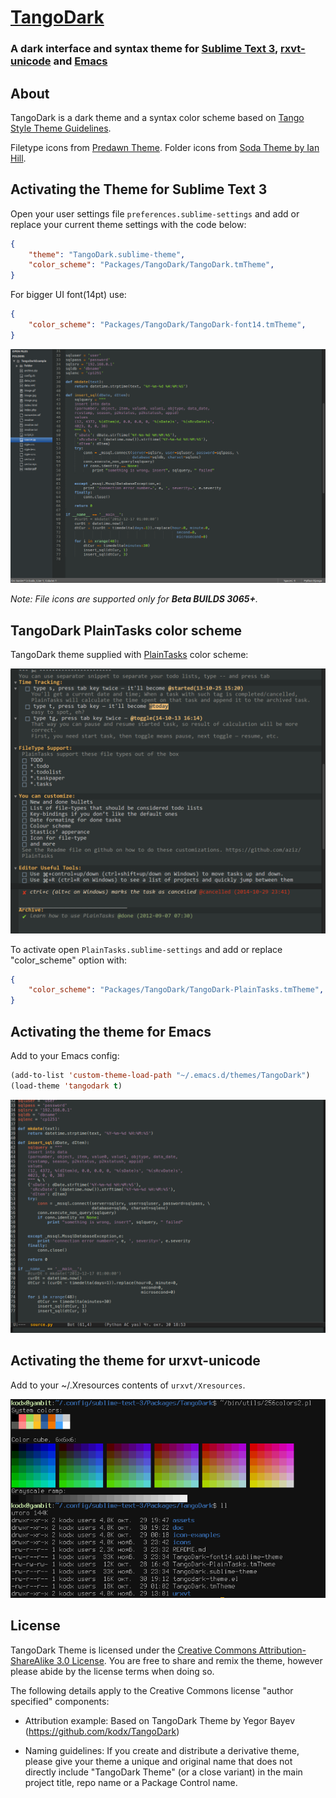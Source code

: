 # [TangoDark](https://github.com/kodx/TangoDark)
### A dark interface and syntax theme for [Sublime Text 3](http://www.sublimetext.com/3), [rxvt-unicode](http://software.schmorp.de/pkg/rxvt-unicode.html) and [Emacs](http://www.gnu.org/software/emacs)

## About

TangoDark is a dark theme and a syntax color scheme based on [Tango Style Theme Guidelines](http://tango.freedesktop.org/Tango_Icon_Theme_Guidelines).

Filetype icons  from [Predawn Theme](https://github.com/jamiewilson/predawn).
Folder icons from [Soda Theme by Ian Hill](http://buymeasoda.com/).

## Activating the Theme for Sublime Text 3

Open your user settings file `preferences.sublime-settings` and add or replace your current theme settings with the code below:

```json
{
    "theme": "TangoDark.sublime-theme",
    "color_scheme": "Packages/TangoDark/TangoDark.tmTheme",
}
```

For bigger UI font(14pt) use:
```json
{
    "color_scheme": "Packages/TangoDark/TangoDark-font14.tmTheme",
}
```

![TangoDark screenshot](doc/tangodark_screenshot.png)

_Note: File icons are supported only for **Beta BUILDS 3065+**._

## TangoDark PlainTasks color scheme

TangoDark theme supplied with [PlainTasks](https://github.com/aziz/PlainTasks) color scheme:

![TangoDark PlainTasks screenshot](doc/tangodark_plaintasks_screenshot.png)

To activate open `PlainTasks.sublime-settings` and add or replace "color_scheme" option with:

```json
{
    "color_scheme": "Packages/TangoDark/TangoDark-PlainTasks.tmTheme",
}
```

## Activating the theme for Emacs

Add to your Emacs config:

```lisp
(add-to-list 'custom-theme-load-path "~/.emacs.d/themes/TangoDark")
(load-theme 'tangodark t)
```

![TangoDark Emacs screenshot](doc/tangodark_emacs_screenshot.png)

## Activating the theme for urxvt-unicode

Add to your ~/.Xresources contents of `urxvt/Xresources`.

![TangoDark rxvt-unicode screenshot](doc/tangodark_urxvt_screenshot.png)

## License

TangoDark Theme is licensed under the [Creative Commons Attribution-ShareAlike 3.0 License](http://creativecommons.org/licenses/by-sa/3.0/). You are free to share and remix the theme, however please abide by the license terms when doing so.

The following details apply to the Creative Commons license "author specified" components:

* Attribution example: Based on TangoDark Theme by Yegor Bayev (https://github.com/kodx/TangoDark)

* Naming guidelines: If you create and distribute a derivative theme, please give your theme a unique and original name that does not directly include "TangoDark Theme" (or a close variant) in the main project title, repo name or a Package Control name.
